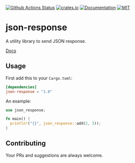[![Github Actions Status](https://github.com/routerify/json-response/workflows/Test/badge.svg)](https://github.com/routerify/json-response/actions)
[![crates.io](https://img.shields.io/crates/v/json-response.svg)](https://crates.io/crates/json-response)
[![Documentation](https://docs.rs/json-response/badge.svg)](https://docs.rs/json-response)
[![MIT](https://img.shields.io/crates/l/json-response.svg)](./LICENSE)

# json-response

A utility library to send JSON response.

[Docs](https://docs.rs/json-response)

## Usage

First add this to your `Cargo.toml`:

```toml
[dependencies]
json-response = "1.0"
```

An example:
```rust
use json_response;

fn main() {
  println!("{}", json_response::add(2, 3));
}
```

## Contributing

Your PRs and suggestions are always welcome.
